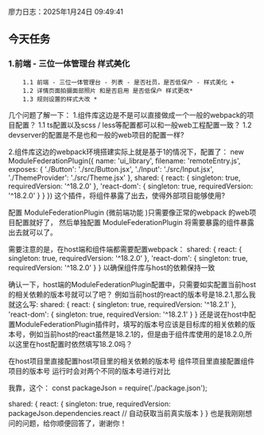 廖力日志：2025年1月24日 09:49:41
## 今天任务
### 1.前端 - 三位一体管理台 样式美化
		1.1 前端 - 三位一体管理台 - 列表 - 是否社员，是否低保户 - 样式美化 +
		1.2 详情页面拍摄面部照片 和是否启用 是否低保户 样式更改*
		1.3 规则设置的样式大改 *



几个问题了解一下：
1.组件库这边是不是可以直接做成一个一般的webpack的项目配置？
	1.1 ts配置以及scss / less等配置都可以和一般web工程配置一致？
	1.2 devserver的配置是不是也和一般的web项目的配置一样?

2.组件库这边的webpack环境搭建实际上就是基于1的情况下，配置了：
 new ModuleFederationPlugin({
      name: 'ui_library',
      filename: 'remoteEntry.js',
      exposes: {
        './Button': './src/Button.jsx',
        './Input': './src/Input.jsx',
        './ThemeProvider': './src/Theme.jsx'
      },
      shared: {
        react: { 
          singleton: true, 
          requiredVersion: '^18.2.0' 
        },
        'react-dom': {
          singleton: true,
          requiredVersion: '^18.2.0'
        }
      }
    })
这个插件，将组件暴露了出去，使得外部项目能够使用?


配置 ModuleFederationPlugin (微前端功能 )只需要像正常的webpack 的web项目配置就好了，
然后单独配置 ModuleFederationPlugin 将需要暴露的组件暴露出去就可以了。

需要注意的是，在host端和组件端都需要配置webpack：
shared: {
        react: { 
          singleton: true, 
          requiredVersion: '^18.2.0' 
        },
        'react-dom': {
          singleton: true,
          requiredVersion: '^18.2.0'
        }
      }
以确保组件库与host的依赖保持一致




确认一下，host端的ModuleFederationPlugin配置中，只需要如实配置当前host的相关依赖的版本号就可以了吧？
例如当前host的react的版本号是18.2.1,那么我就这么写:
  shared: {
        react: { 
          singleton: true, 
          requiredVersion: '^18.2.1' 
        },
        'react-dom': {
          singleton: true,
          requiredVersion: '^18.2.1'
        }
      }
还是说在host中配置ModuleFederationPlugin插件时，填写的版本号应该是目标库的相关依赖的版本号，例如当前host的react虽然是18.2.1的，但是由于组件库使用的是18.2.0,所以这里在host配置时依然填写18.2.0吗？

在host项目里直接配置host项目里的相关依赖的版本号
组件项目里直接配置组件项目的版本号
运行时会对两个不同的版本号进行对比

我靠，这个：
const packageJson = require('./package.json');

shared: {
  react: { 
    singleton: true,
    requiredVersion: packageJson.dependencies.react // 自动获取当前真实版本
  }
}
也是我刚刚想问的问题，给你顺便回答了，谢谢你！